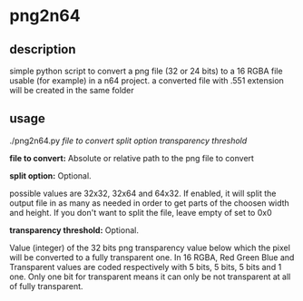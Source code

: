 # png2n64

## description
simple python script to convert a png file (32 or 24 bits) to a 16 RGBA file usable (for example) in a n64 project.
a converted file with .551 extension will be created in the same folder

## usage
./png2n64.py _file to convert_ _split option_ _transparency threshold_

**file to convert:** 
Absolute or relative path to the png file to convert

**split option:** 
Optional.

possible values are 32x32, 32x64 and 64x32. If enabled, it will split the output file in as many as needed in order to get parts of the choosen width and height.
If you don't want to split the file, leave empty of set to 0x0

**transparency threshold:**
Optional.

Value (integer) of the 32 bits png transparency value below which the pixel will be converted to a fully transparent one.
In 16 RGBA, Red Green Blue and Transparent values are coded respectively with 5 bits, 5 bits, 5 bits and 1 one. Only one bit for transparent means it can only be not transparent at all of fully transparent.

